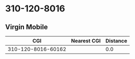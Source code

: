 # 310-120-8016
## Virgin Mobile


| CGI | Nearest CGI | Distance |
|-----|-------------|----------|
| 310-120-8016-60162 |  | 0.0 |
